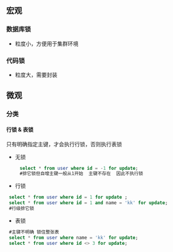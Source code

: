 ## 宏观
### 数据库锁

 - 粒度小，方便用于集群环境
### 代码锁
- 粒度大，需要封装
## 微观
### 分类
#### 行锁 & 表锁
只有明确指定主键，才会执行行锁，否则执行表锁
- 无锁
```sql
     select * from user where id = -1 for update;
     #排它锁但自增主键一般从1开始  主键不存在  因此不执行锁 
```
- 行锁
```sql
 select * from user where id = 1 for update ;
 select * from user where id = 1 and name = 'kk' for update;
 #行级排它锁
```
- 表锁
```sql
 #主键不明确 锁住整张表
 select * from user where name = 'kk' for update;
 select * from user where id <> 3 for update;
```
